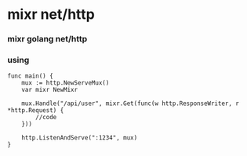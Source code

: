 # mixr net/http
### mixr golang net/http

### using

```
func main() {
	mux := http.NewServeMux()
	var mixr NewMixr

	mux.Handle("/api/user", mixr.Get(func(w http.ResponseWriter, r *http.Request) {
		//code
	}))

	http.ListenAndServe(":1234", mux)
}

```
